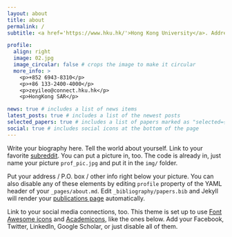 ```yaml
---
layout: about
title: about
permalink: /
subtitle: <a href='https://www.hku.hk/'>Hong Kong University</a>. Address. Contacts. Moto. Etc.

profile:
  align: right
  image: 02.jpg
  image_circular: false # crops the image to make it circular
  more_info: >
    <p>+852 6943-8310</p>
    <p>+86 133-2400-4000</p>
    <p>zeyileo@connect.hku.hk</p>
    <p>HongKong SAR</p>

news: true # includes a list of news items
latest_posts: true # includes a list of the newest posts
selected_papers: true # includes a list of papers marked as "selected={true}"
social: true # includes social icons at the bottom of the page
---
```


Write your biography here. Tell the world about yourself. Link to your favorite [subreddit](http://reddit.com). You can put a picture in, too. The code is already in, just name your picture `prof_pic.jpg` and put it in the `img/` folder.

Put your address / P.O. box / other info right below your picture. You can also disable any of these elements by editing `profile` property of the YAML header of your `_pages/about.md`. Edit `_bibliography/papers.bib` and Jekyll will render your [publications page](/al-folio/publications/) automatically.

Link to your social media connections, too. This theme is set up to use [Font Awesome icons](https://fontawesome.com/) and [Academicons](https://jpswalsh.github.io/academicons/), like the ones below. Add your Facebook, Twitter, LinkedIn, Google Scholar, or just disable all of them.
